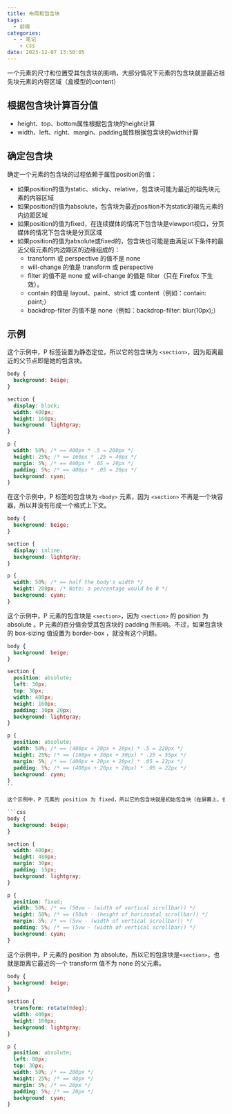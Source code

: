 ```yaml
---
title: 布局和包含块
tags:
  - 前端
categories:
  - - 笔记
    - css
date: 2023-12-07 13:50:05
---
```


一个元素的尺寸和位置受其包含块的影响，大部分情况下元素的包含块就是最近祖先块元素的内容区域（盒模型的content）

## 根据包含块计算百分值

+ height、top、bottom属性根据包含块的height计算
+ width、left、right、margin、padding属性根据包含块的width计算

## 确定包含块

确定一个元素的包含块的过程依赖于属性position的值：

+ 如果position的值为static、sticky、relative，包含块可能为最近的祖先块元素的内容区域
+ 如果position的值为absolute，包含块为最近position不为static的祖先元素的内边距区域
+ 如果position的值为fixed，在连续媒体的情况下包含块是viewport视口，分页媒体的情况下包含块是分页区域
+ 如果position的值为absolute或fixed的，包含块也可能是由满足以下条件的最近父级元素的内边距区的边缘组成的：
  + transform 或 perspective 的值不是 none
  + will-change 的值是 transform 或 perspective
  + filter 的值不是 none 或 will-change 的值是 filter（只在 Firefox 下生效）。
  + contain 的值是 layout、paint、strict 或 content（例如：contain: paint;）
  + backdrop-filter 的值不是 none（例如：backdrop-filter: blur(10px);）

## 示例

这个示例中，P 标签设置为静态定位，所以它的包含块为 `<section>`，因为距离最近的父节点即是她的包含块。

```css
body {
  background: beige;
}

section {
  display: block;
  width: 400px;
  height: 160px;
  background: lightgray;
}

p {
  width: 50%; /* == 400px * .5 = 200px */
  height: 25%; /* == 160px * .25 = 40px */
  margin: 5%; /* == 400px * .05 = 20px */
  padding: 5%; /* == 400px * .05 = 20px */
  background: cyan;
}
```

在这个示例中，P 标签的包含块为 `<body>` 元素，因为 `<section>` 不再是一个块容器，所以并没有形成一个格式上下文。

```css
body {
  background: beige;
}

section {
  display: inline;
  background: lightgray;
}

p {
  width: 50%; /* == half the body's width */
  height: 200px; /* Note: a percentage would be 0 */
  background: cyan;
}
```

这个示例中，P 元素的包含块是 `<section>`，因为 `<section>` 的 position 为 absolute 。P 元素的百分值会受其包含块的 padding 所影响。不过，如果包含块的 box-sizing 值设置为 border-box ，就没有这个问题。

```css
body {
  background: beige;
}

section {
  position: absolute;
  left: 30px;
  top: 30px;
  width: 400px;
  height: 160px;
  padding: 30px 20px;
  background: lightgray;
}

p {
  position: absolute;
  width: 50%; /* == (400px + 20px + 20px) * .5 = 220px */
  height: 25%; /* == (160px + 30px + 30px) * .25 = 55px */
  margin: 5%; /* == (400px + 20px + 20px) * .05 = 22px */
  padding: 5%; /* == (400px + 20px + 20px) * .05 = 22px */
  background: cyan;
}
``

这个示例中，P 元素的 position 为 fixed，所以它的包含块就是初始包含块（在屏幕上，也就是 viewport）。这样的话，P 元素的尺寸大小，将会随着浏览器窗框大小的变化，而变化。

```css
body {
  background: beige;
}

section {
  width: 400px;
  height: 480px;
  margin: 30px;
  padding: 15px;
  background: lightgray;
}

p {
  position: fixed;
  width: 50%; /* == (50vw - (width of vertical scrollbar)) */
  height: 50%; /* == (50vh - (height of horizontal scrollbar)) */
  margin: 5%; /* == (5vw - (width of vertical scrollbar)) */
  padding: 5%; /* == (5vw - (width of vertical scrollbar)) */
  background: cyan;
}
```

这个示例中，P 元素的 position 为 absolute，所以它的包含块是`<section>`，也就是距离它最近的一个 transform 值不为 none 的父元素。

```css
body {
  background: beige;
}

section {
  transform: rotate(0deg);
  width: 400px;
  height: 160px;
  background: lightgray;
}

p {
  position: absolute;
  left: 80px;
  top: 30px;
  width: 50%; /* == 200px */
  height: 25%; /* == 40px */
  margin: 5%; /* == 20px */
  padding: 5%; /* == 20px */
  background: cyan;
}
```
